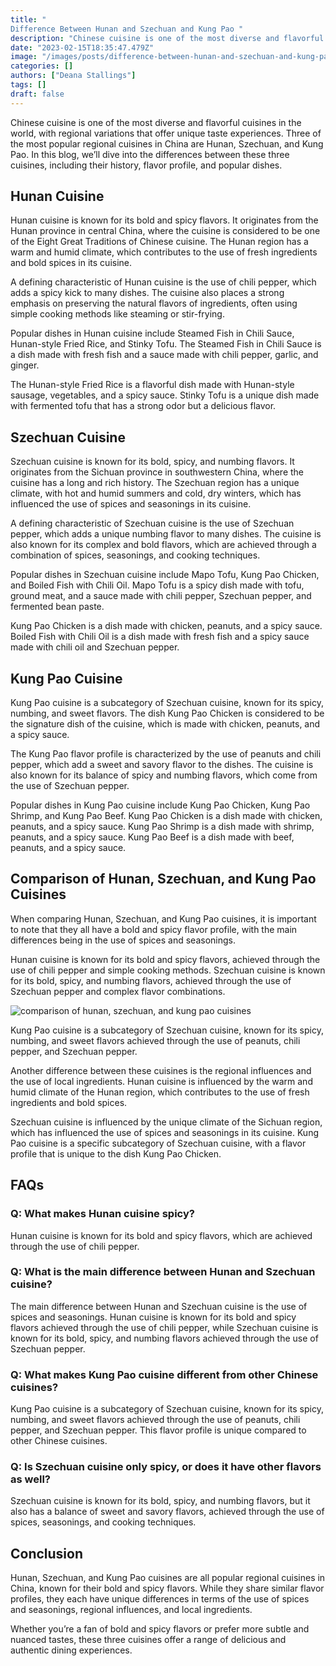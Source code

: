 ```yaml
---
title: "
Difference Between Hunan and Szechuan and Kung Pao "
description: "Chinese cuisine is one of the most diverse and flavorful cuisines in the world, with regional variations that offer unique taste experiences. Three of"
date: "2023-02-15T18:35:47.479Z"
image: "/images/posts/difference-between-hunan-and-szechuan-and-kung-pao-780x462.jpg"
categories: []
authors: ["Deana Stallings"]
tags: []
draft: false
---
```


Chinese cuisine is one of the most diverse and flavorful cuisines in the world, with regional variations that offer unique taste experiences. Three of the most popular regional cuisines in China are Hunan, Szechuan, and Kung Pao. In this blog, we’ll dive into the differences between these three cuisines, including their history, flavor profile, and popular dishes.

## Hunan Cuisine

Hunan cuisine is known for its bold and spicy flavors. It originates from the Hunan province in central China, where the cuisine is considered to be one of the Eight Great Traditions of Chinese cuisine. The Hunan region has a warm and humid climate, which contributes to the use of fresh ingredients and bold spices in its cuisine.

A defining characteristic of Hunan cuisine is the use of chili pepper, which adds a spicy kick to many dishes. The cuisine also places a strong emphasis on preserving the natural flavors of ingredients, often using simple cooking methods like steaming or stir-frying.

Popular dishes in Hunan cuisine include Steamed Fish in Chili Sauce, Hunan-style Fried Rice, and Stinky Tofu. The Steamed Fish in Chili Sauce is a dish made with fresh fish and a sauce made with chili pepper, garlic, and ginger. 

The Hunan-style Fried Rice is a flavorful dish made with Hunan-style sausage, vegetables, and a spicy sauce. Stinky Tofu is a unique dish made with fermented tofu that has a strong odor but a delicious flavor.

## Szechuan Cuisine

Szechuan cuisine is known for its bold, spicy, and numbing flavors. It originates from the Sichuan province in southwestern China, where the cuisine has a long and rich history. The Szechuan region has a unique climate, with hot and humid summers and cold, dry winters, which has influenced the use of spices and seasonings in its cuisine.

A defining characteristic of Szechuan cuisine is the use of Szechuan pepper, which adds a unique numbing flavor to many dishes. The cuisine is also known for its complex and bold flavors, which are achieved through a combination of spices, seasonings, and cooking techniques.

Popular dishes in Szechuan cuisine include Mapo Tofu, Kung Pao Chicken, and Boiled Fish with Chili Oil. Mapo Tofu is a spicy dish made with tofu, ground meat, and a sauce made with chili pepper, Szechuan pepper, and fermented bean paste. 

Kung Pao Chicken is a dish made with chicken, peanuts, and a spicy sauce. Boiled Fish with Chili Oil is a dish made with fresh fish and a spicy sauce made with chili oil and Szechuan pepper.

## Kung Pao Cuisine

Kung Pao cuisine is a subcategory of Szechuan cuisine, known for its spicy, numbing, and sweet flavors. The dish Kung Pao Chicken is considered to be the signature dish of the cuisine, which is made with chicken, peanuts, and a spicy sauce.

The Kung Pao flavor profile is characterized by the use of peanuts and chili pepper, which add a sweet and savory flavor to the dishes. The cuisine is also known for its balance of spicy and numbing flavors, which come from the use of Szechuan pepper.

Popular dishes in Kung Pao cuisine include Kung Pao Chicken, Kung Pao Shrimp, and Kung Pao Beef. Kung Pao Chicken is a dish made with chicken, peanuts, and a spicy sauce. Kung Pao Shrimp is a dish made with shrimp, peanuts, and a spicy sauce. Kung Pao Beef is a dish made with beef, peanuts, and a spicy sauce.

## Comparison of Hunan, Szechuan, and Kung Pao Cuisines

When comparing Hunan, Szechuan, and Kung Pao cuisines, it is important to note that they all have a bold and spicy flavor profile, with the main differences being in the use of spices and seasonings.

Hunan cuisine is known for its bold and spicy flavors, achieved through the use of chili pepper and simple cooking methods. Szechuan cuisine is known for its bold, spicy, and numbing flavors, achieved through the use of Szechuan pepper and complex flavor combinations. 

![comparison of hunan, szechuan, and kung pao cuisines](https://www.pdhre.org/wp-content/uploads/2023/02/comparison-of-hunan-szechuan-and-kung-pao-cuisines.jpg)

Kung Pao cuisine is a subcategory of Szechuan cuisine, known for its spicy, numbing, and sweet flavors achieved through the use of peanuts, chili pepper, and Szechuan pepper.

Another difference between these cuisines is the regional influences and the use of local ingredients. Hunan cuisine is influenced by the warm and humid climate of the Hunan region, which contributes to the use of fresh ingredients and bold spices. 

Szechuan cuisine is influenced by the unique climate of the Sichuan region, which has influenced the use of spices and seasonings in its cuisine. Kung Pao cuisine is a specific subcategory of Szechuan cuisine, with a flavor profile that is unique to the dish Kung Pao Chicken.

## FAQs

### Q: What makes Hunan cuisine spicy?

Hunan cuisine is known for its bold and spicy flavors, which are achieved through the use of chili pepper.

### Q: What is the main difference between Hunan and Szechuan cuisine?

The main difference between Hunan and Szechuan cuisine is the use of spices and seasonings. Hunan cuisine is known for its bold and spicy flavors achieved through the use of chili pepper, while Szechuan cuisine is known for its bold, spicy, and numbing flavors achieved through the use of Szechuan pepper.

### Q: What makes Kung Pao cuisine different from other Chinese cuisines?

Kung Pao cuisine is a subcategory of Szechuan cuisine, known for its spicy, numbing, and sweet flavors achieved through the use of peanuts, chili pepper, and Szechuan pepper. This flavor profile is unique compared to other Chinese cuisines.

### Q: Is Szechuan cuisine only spicy, or does it have other flavors as well?

Szechuan cuisine is known for its bold, spicy, and numbing flavors, but it also has a balance of sweet and savory flavors, achieved through the use of spices, seasonings, and cooking techniques.

## Conclusion

Hunan, Szechuan, and Kung Pao cuisines are all popular regional cuisines in China, known for their bold and spicy flavors. While they share similar flavor profiles, they each have unique differences in terms of the use of spices and seasonings, regional influences, and local ingredients. 

Whether you’re a fan of bold and spicy flavors or prefer more subtle and nuanced tastes, these three cuisines offer a range of delicious and authentic dining experiences.